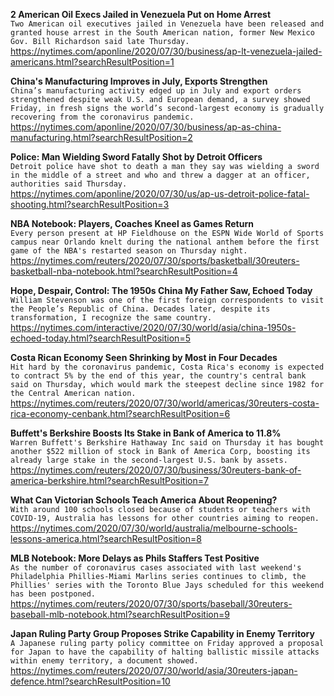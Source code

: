 **2 American Oil Execs Jailed in Venezuela Put on Home Arrest**\
`Two American oil executives jailed in Venezuela have been released and granted house arrest in the South American nation, former New Mexico Gov. Bill Richardson said late Thursday. `\
https://nytimes.com/aponline/2020/07/30/business/ap-lt-venezuela-jailed-americans.html?searchResultPosition=1

**China's Manufacturing Improves in July, Exports Strengthen**\
`China’s manufacturing activity edged up in July and export orders strengthened despite weak U.S. and European demand, a survey showed Friday, in fresh signs the world’s second-largest economy is gradually recovering from the coronavirus pandemic.`\
https://nytimes.com/aponline/2020/07/30/business/ap-as-china-manufacturing.html?searchResultPosition=2

**Police: Man Wielding Sword Fatally Shot by Detroit Officers**\
`Detroit police have shot to death a man they say was wielding a sword in the middle of a street and who and threw a dagger at an officer, authorities said Thursday.`\
https://nytimes.com/aponline/2020/07/30/us/ap-us-detroit-police-fatal-shooting.html?searchResultPosition=3

**NBA Notebook: Players, Coaches Kneel as Games Return**\
`Every person present at HP Fieldhouse on the ESPN Wide World of Sports campus near Orlando knelt during the national anthem before the first game of the NBA's restarted season on Thursday night.`\
https://nytimes.com/reuters/2020/07/30/sports/basketball/30reuters-basketball-nba-notebook.html?searchResultPosition=4

**Hope, Despair, Control: The 1950s China My Father Saw, Echoed Today**\
`William Stevenson was one of the first foreign correspondents to visit the People’s Republic of China. Decades later, despite its transformation, I recognize the same country.`\
https://nytimes.com/interactive/2020/07/30/world/asia/china-1950s-echoed-today.html?searchResultPosition=5

**Costa Rican Economy Seen Shrinking by Most in Four Decades**\
`Hit hard by the coronavirus pandemic, Costa Rica's economy is expected to contract 5% by the end of this year, the country's central bank said on Thursday, which would mark the steepest decline since 1982 for the Central American nation.`\
https://nytimes.com/reuters/2020/07/30/world/americas/30reuters-costa-rica-economy-cenbank.html?searchResultPosition=6

**Buffett's Berkshire Boosts Its Stake in Bank of America to 11.8%**\
`Warren Buffett's Berkshire Hathaway Inc said on Thursday it has bought another $522 million of stock in Bank of America Corp, boosting its already large stake in the second-largest U.S. bank by assets.`\
https://nytimes.com/reuters/2020/07/30/business/30reuters-bank-of-america-berkshire.html?searchResultPosition=7

**What Can Victorian Schools Teach America About Reopening?**\
`With around 100 schools closed because of students or teachers with COVID-19, Australia has lessons for other countries aiming to reopen.`\
https://nytimes.com/2020/07/30/world/australia/melbourne-schools-lessons-america.html?searchResultPosition=8

**MLB Notebook: More Delays as Phils Staffers Test Positive**\
`As the number of coronavirus cases associated with last weekend's Philadelphia Phillies-Miami Marlins series continues to climb, the Phillies' series with the Toronto Blue Jays scheduled for this weekend has been postponed.`\
https://nytimes.com/reuters/2020/07/30/sports/baseball/30reuters-baseball-mlb-notebook.html?searchResultPosition=9

**Japan Ruling Party Group Proposes Strike Capability in Enemy Territory**\
`A Japanese ruling party policy committee on Friday approved a proposal for Japan to have the capability of halting ballistic missile attacks within enemy territory, a document showed.`\
https://nytimes.com/reuters/2020/07/30/world/asia/30reuters-japan-defence.html?searchResultPosition=10

